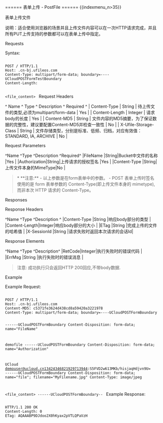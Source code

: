 ====== 表单上传 - PostFile ======
{{indexmenu_n>35}}

表单上传文件

说明：适合使用浏览器的场景并且上传文件内容可以在一次HTTP请求完成，并且所有PUT上传支持的参数都可以在表单上传中指定。

Requests

Syntax:

<code>
POST / HTTP/1.1
Host: <bucket_name>.cn-bj.ufileos.com
Content-Type: multipart/form-data; boundary=----UCloudPOSTFormTestBoundary
Content-Length: <length>

<file_content>
</code>
Request Headers

^ Name            ^ Type     ^ Description                                   ^ Required  ^
| Content-Type    | String   | 待上传文件的类型,必须为multipart/form-data               | Yes       |
| Content-Length  | Integer  | 请求body的长度                                     | Yes       |
| Content-MD5     | String   | 文件内容的MD5摘要，为了保证数据的完整性，建议要配置Content-MD5并检查一致性  | No        |
| X-Ufile-Storage-Class   | String   | 文件存储类型，分别是标准、低频、归档，对应有效值：STANDARD, IA, ARCHIVE                            | No        |

Request Parameters

^Name         ^Type  ^Description    ^Required^
|FileName     |String|Bucket中文件的名称   |Yes     |
|Authorization|String|上传请求的授权签名      |Yes     |
|Content-Type |String|上传文件本身的MimeType|No      |

<HTML><blockquote>
  * **注意:**     - 以上参数是在form表单中的参数。
    - POST 表单上传时签名使用的是 form 表单参数的 Content-Type(即上传文件本身的 mimetype), 而非本次 HTTP 请求的 Content-Type。
</blockquote></HTML>
Responses

Response Headers

^Name          ^Type   ^Description     ^
|Content-Type  |String |响应body部分的类型     |
|Content-Length|Integer|响应body部分的大小     |
|ETag          |String |完成上传的文件的哈希值     |
|X-SessionId   |String |请求失败时返回本次请求的会话Id|

Response Elements

^Name   ^Type   ^Description^
|RetCode|Integer|执行失败时的错误代码 |
|ErrMsg |String |执行失败时的错误消息 |

> 注意: 成功执行只会返回HTTP 200回应,不带body数据.

Example

Example Request:

<code>
POST / HTTP/1.1
Host: <bucket_name>.cn-bj.ufileos.com
Content-MD5: c5371fe3624d438cd8a59420a3221978
Content-Type: multipart/form-data; boundary=----UCloudPOSTFormBoundary

------UCloudPOSTFormBoundary
Content-Disposition: form-data; name="FileName"

demofile
------UCloudPOSTFormBoundary
Content-Disposition: form-data; name="Authorization"

UCloud demouser@ucloud.cn13424346821929713944:S5FVD2w613MKb/hisjaqHdjvn9U=
------UCloudPOSTFormBoundary
Content-Disposition: form-data; name="file"; filename="MyFilename.jpg"
Content-Type: image/jpeg

<file_content>
------UCloudPOSTFormBoundary--
</code>
Example Response:

<code>
HTTP/1.1 200 OK
Content-Length: 0
ETag: AQAAABP9DJdoo2X0hKyax2pVTLQPaVzH
</code>


